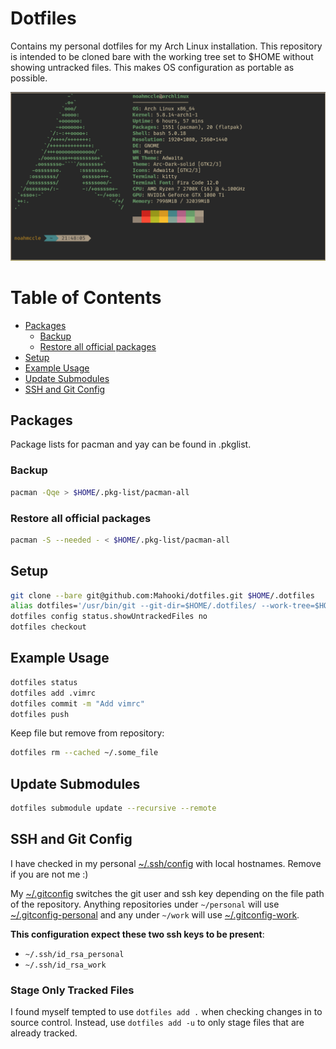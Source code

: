 # Dotfiles

Contains my personal dotfiles for my Arch Linux installation. This repository is intended to be cloned bare with the working tree set to $HOME without showing untracked files. This makes OS configuration as portable as possible.

![Gruvbox Neofetch](Pictures/README/Neofetch.png)

# Table of Contents

- [Packages](#packages)
  - [Backup](#backup)
  - [Restore all official packages](#restore-all-official-packages)
- [Setup](#setup)
- [Example Usage](#example-usage)
- [Update Submodules](#update-submodules)
- [SSH and Git Config](#ssh-and-git-config)

## Packages


Package lists for pacman and yay can be found in .pkglist.

### Backup

```bash
pacman -Qqe > $HOME/.pkg-list/pacman-all
```

### Restore all official packages

```bash
pacman -S --needed - < $HOME/.pkg-list/pacman-all
```

## Setup

```bash
git clone --bare git@github.com:Mahooki/dotfiles.git $HOME/.dotfiles
alias dotfiles='/usr/bin/git --git-dir=$HOME/.dotfiles/ --work-tree=$HOME'
dotfiles config status.showUntrackedFiles no
dotfiles checkout
```

## Example Usage

```bash
dotfiles status
dotfiles add .vimrc
dotfiles commit -m "Add vimrc"
dotfiles push
```

Keep file but remove from repository:

```bash
dotfiles rm --cached ~/.some_file
```

## Update Submodules

```bash
dotfiles submodule update --recursive --remote
```

## SSH and Git Config

I have checked in my personal [~/.ssh/config](.ssh/config) with local hostnames. Remove if you are not me :)

My [~/.gitconfig](.gitconfig) switches the git user and ssh key depending on the file path of the repository.
Anything repositories under `~/personal` will use [~/.gitconfig-personal](.gitconfig-personal) and any under `~/work`
will use [~/.gitconfig-work](.gitconfig-work).

__This configuration expect these two ssh keys to be present__:
- `~/.ssh/id_rsa_personal`
- `~/.ssh/id_rsa_work`

### Stage Only Tracked Files

I found myself tempted to use `dotfiles add .` when checking changes in to source control. Instead,
use `dotfiles add -u` to only stage files that are already tracked.
